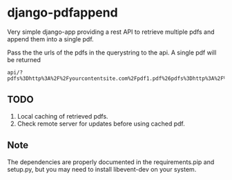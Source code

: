 # django-pdfappend
Very simple django-app providing a rest API to retrieve multiple pdfs and
append them into a single pdf.

Pass the the urls of the pdfs in the querystring to the api. A single
pdf will be returned

```
api/?pdfs%3Dhttp%3A%2F%2Fyourcontentsite.com%2Fpdf1.pdf%26pdfs%3Dhttp%3A%2F%2Fyourcontentsite%2Fpdf2.pdf
```
## TODO
1. Local caching of retrieved pdfs.
1. Check remote server for updates before using cached pdf.

## Note
The dependencies are properly documented in the requirements.pip and setup.py, but you may need to install libevent-dev on your system.

